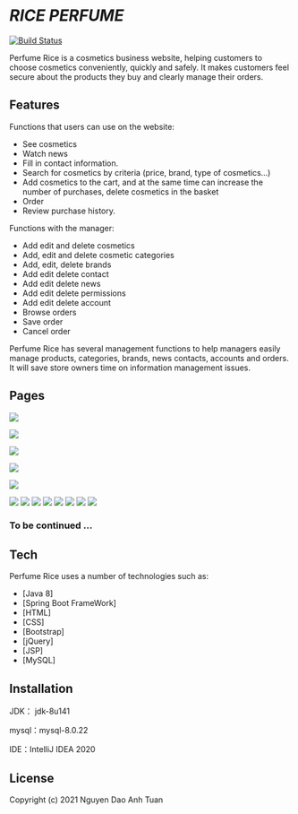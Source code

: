 

# _RICE PERFUME_

[![Build Status](https://travis-ci.org/joemccann/dillinger.svg?branch=master)](https://travis-ci.org/joemccann/dillinger)


Perfume Rice is a cosmetics business website, helping customers to choose cosmetics conveniently, quickly and safely. It makes customers feel secure about the products they buy and clearly manage their orders.

## Features
Functions that users can use on the website:
- See cosmetics
- Watch news
- Fill in contact information.
- Search for cosmetics by criteria (price, brand, type of cosmetics...)
- Add cosmetics to the cart, and at the same time can increase the number of purchases, delete cosmetics in the basket
- Order
- Review purchase history.

Functions with the manager:
- Add edit and delete cosmetics
- Add, edit and delete cosmetic categories
- Add, edit, delete brands
- Add edit delete contact
- Add edit delete news
- Add edit delete permissions
- Add edit delete account
- Browse orders
- Save order
- Cancel order

Perfume Rice has several management functions to help managers easily manage products, categories, brands, news contacts, accounts and orders. It will save store owners time on information management issues.
## Pages
**![](https://lh4.googleusercontent.com/vJ0KTxBczImxxgvKpmhtiw0-g_PWQt9wRST0lNQFyTu-FO96e_Y777DWVSFWXstUMFcRsZBGR5qHrYTg2bOSdm2fuOVzV7yaHSp2iI8oNuscgu2c7XpcJrmMf3tDTusN0k-dzbLF)**

**![](https://lh3.googleusercontent.com/6nU_i9guR7pR4WnxLjS3fEMNd5Cbnp5uh5nNcuryP6kX97hdxAyJA0odHwr4ljv07wC9HNZMTQT-zFTI-L3VOao5EWId1LFVOviGHhxCXt7bE1x8fVNELMmPgUEnIPFID5MW2YYR)**

**![](https://lh6.googleusercontent.com/HDZaRHz--EaD_LYP4zb7CVMfexLCzMWH9jQEjRBKLz9JfSUUTEA8CGqadgF5XWf8uzq_GD0dj7lIWzvzTRFdh_WZ7av0JEvBSBJ9_oZO2kft1SHm4EmHE2a-W9kjsa-0rg0shn90)**

**![](https://lh4.googleusercontent.com/4iVuZklpfYDzb6xWkfQovAtZKxafXgvRVBBZhmqnJYyIPXwXYjsjpN96u1mNk7pPldkZwHHovZF96U7gsLTFwGOlQxLEsXPK5IupkYcB42FR4ieLxNKHz7bwtS5UkHpfZwXuE3QL)**

**![](https://lh6.googleusercontent.com/Hp19haBF2ZGyrrFF2sKjRFj-CAmq4xMtroJJq1G3sJiX1rfaE4CQFpPQ8dRYd0fN0jdGLHQlvdY7SRw-EbPXluoT9Wi292FKu6lujJDs1ZzeO4Q7kUiezb4b0Vi-0NxNo9kYx-R-)**

**![](https://lh6.googleusercontent.com/C5pi4jj3WZojmP9tYXz8ejNsUTXFxlM4IWGiLoVDMIvMnB0VOEJRMrs89_u8Rzpz_uYcTuSVCNEHHmp_87KKlOC0nRQynphtLYzkT_sdvGYMal_TJSt0AJSJnt4zg-90pmKBir_W)**
**![](https://lh6.googleusercontent.com/RmM1_9Irx8qDuU04MTC6vhYwA2sjumUYulC-AwOToY8OM6AbJ2SGXMgTJl6WOSKUk_HUg0yZgnki2ABgSwLxiDS46J2JoWPX4fCEFAU_p0fJ11AziZp8bmJ6hpPVs7SSwiQnXaLs)**
**![](https://lh5.googleusercontent.com/-ROonJWvzyBy14cO-j9rWxwy8I8iR8LLgBczmylE0j9MKDAvCEdhWtOoC8FmZDVntR4aiw0GAjFGr76VCkBWLvr-4ehfB1Q2v-MJykjIJJiMyALiD5nVeehR00enTSVaGrJQHQzJ)**
**![](https://lh6.googleusercontent.com/uh4aZe5w8RKAcAJKOtG8ahLVmWfwzvl5MhrJqsPE_-mwq4QMnJds7Renbuijg7a5DWVZfqbICX44iHLXAwMmod1EYYF4BSEgcdOmJUle9p1RTw5ZzYOYdXltMdt0lniphmP_aD1b)**
**![](https://lh4.googleusercontent.com/sByb9a9ohnZkdih_9rFyqjicTu1uXyfJi55DWP8laf6yF_Q0tyB5CxE7oi-58yGlpVKSoCoEEbDsFwcf3fjFiyNXX62ezz-goQZO5IidFGFxoBaHJY8Cdch2hMrfXSlvPqe_XGdn)**
**![](https://lh6.googleusercontent.com/lncout3-QVHjLNZa4lrj1_ywCpant6QnmLkom0ERJP5uEAemn0djbdVz0FqdPhpnGzNXhy2AcEB3vD39gjj0MbSuVNe9l23FmvJXkaBdiGqS61rus-ZkOJcuWel_9OT-A68p8mto)**
**![](https://lh4.googleusercontent.com/PrimeSA8yaKZ9DFeMXbxGgXJOy-l12SteM6rCZ4S_XMV5WGKhdS4RduD2L3aU5AyjBKp4GP6mDSeUwEz5u3gKUtCn6iIIRvGgSsmKrzyf1PFhlq1quOYzeeoMtMS7fPql0h01dUr)**
**![](https://lh6.googleusercontent.com/7gzt4WFSf7hR23LD8bDEc0Tq_M2hwp1aOgRspqnCqd31Ckl1HdFfFSCIkVKLTfTs1S7Rsp3BdnSvG_Cf1mXvvqxtNnBGLkriLLE7q4-Q540YB_sPK-OcLJhS3cnJO6QvhVbu6f2q)**
### To be continued ...
## Tech

Perfume Rice uses a number of technologies such as:
- [Java 8]
- [Spring Boot FrameWork]
- [HTML]
- [CSS]
- [Bootstrap]
- [jQuery]
- [JSP]
- [MySQL]
## Installation
JDK： jdk-8u141

mysql：mysql-8.0.22

IDE：IntelliJ IDEA 2020

## License

Copyright (c) 2021 Nguyen Dao Anh Tuan
